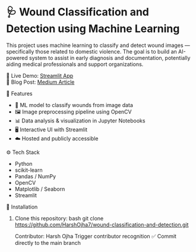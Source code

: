 # 🩺 Wound Classification and Detection using Machine Learning

This project uses machine learning to classify and detect wound images — specifically those related to domestic violence. The goal is to build an AI-powered system to assist in early diagnosis and documentation, potentially aiding medical professionals and support organizations.

🔗 Live Demo: [Streamlit App](https://wound-classification-h6ypwussjonwuwcjsgcrrh.streamlit.app/)  
📖 Blog Post: [Medium Article](https://medium.com/@jaimai2006/wound-classification-3d89dee6d402)

 📌 Features

- 🧠 ML model to classify wounds from image data
- 🖼️ Image preprocessing pipeline using OpenCV
- 📊 Data analysis & visualization in Jupyter Notebooks
- 🖥️ Interactive UI with Streamlit
- ☁️ Hosted and publicly accessible

 ⚙️ Tech Stack

- Python
- scikit-learn
- Pandas / NumPy
- OpenCV
- Matplotlib / Seaborn
- Streamlit

🧪 Installation

1. Clone this repository:
   bash
   git clone https://github.com/HarshOjha7/wound-classification-and-detection.git

   Contributor: Harsh Ojha
Trigger contributor recognition
✅ Commit directly to the main branch

